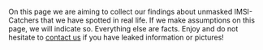 On this page we are aiming to collect our findings about unmasked IMSI-Catchers that we have spotted in real life. If we make assumptions on this page, we will indicate so. Everything else are facts. Enjoy and do not hesitate to [contact us](https://github.com/SecUpwN/Android-IMSI-Catcher-Detector/wiki/Contact) if you have leaked information or pictures!